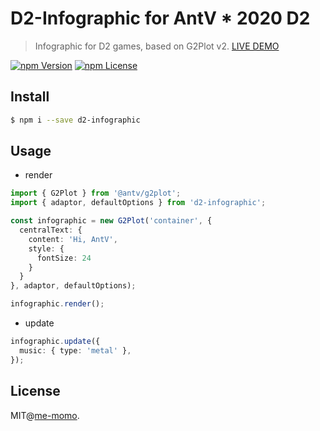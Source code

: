 # D2-Infographic for AntV * 2020 D2

> Infographic for D2 games, based on G2Plot v2. [LIVE DEMO](https://me-momo.github.io/d2-infographic/)

[![npm Version](https://img.shields.io/npm/v/d2-infographic.svg)](https://www.npmjs.com/package/d2-infographic)
[![npm License](https://img.shields.io/npm/l/d2-infographic.svg)](https://www.npmjs.com/package/d2-infographic)


## Install

```bash
$ npm i --save d2-infographic
```


## Usage

 - render

```ts
import { G2Plot } from '@antv/g2plot';
import { adaptor, defaultOptions } from 'd2-infographic';

const infographic = new G2Plot('container', {
  centralText: {
    content: 'Hi, AntV',
    style: {
      fontSize: 24
    }
  }
}, adaptor, defaultOptions);

infographic.render();
```

 - update

```ts
infographic.update({
  music: { type: 'metal' },
});
```


## License

MIT@[me-momo](https://github.com/me-momo).

